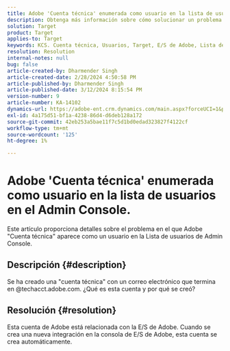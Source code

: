 ```yaml
---
title: Adobe 'Cuenta técnica' enumerada como usuario en la lista de usuarios en el Admin Console.
description: Obtenga más información sobre cómo solucionar un problema en el que Adobe Cuenta técnica aparece como un usuario en la Lista de usuarios en Admin Console.
solution: Target
product: Target
applies-to: Target
keywords: KCS. Cuenta técnica, Usuarios, Target, E/S de Adobe, Lista de usuarios
resolution: Resolution
internal-notes: null
bug: false
article-created-by: Dharmender Singh
article-created-date: 2/28/2024 4:50:58 PM
article-published-by: Dharmender Singh
article-published-date: 3/12/2024 8:15:54 PM
version-number: 9
article-number: KA-14102
dynamics-url: https://adobe-ent.crm.dynamics.com/main.aspx?forceUCI=1&pagetype=entityrecord&etn=knowledgearticle&id=ac309a87-59d6-ee11-9079-6045bd006295
exl-id: 4a175d51-bf1a-4238-86d4-d6deb128a172
source-git-commit: 42eb253a5bae11f7c5d1bd0edad323827f4122cf
workflow-type: tm+mt
source-wordcount: '125'
ht-degree: 1%

---
```


# Adobe &#39;Cuenta técnica&#39; enumerada como usuario en la lista de usuarios en el Admin Console.


Este artículo proporciona detalles sobre el problema en el que Adobe &quot;Cuenta técnica&quot; aparece como un usuario en la Lista de usuarios de Admin Console.

## Descripción {#description}


Se ha creado una &quot;cuenta técnica&quot; con un correo electrónico que termina en @techacct.adobe.com. ¿Qué es esta cuenta y por qué se creó?


## Resolución {#resolution}


Esta cuenta de Adobe está relacionada con la E/S de Adobe. Cuando se crea una nueva integración en la consola de E/S de Adobe, esta cuenta se crea automáticamente.
